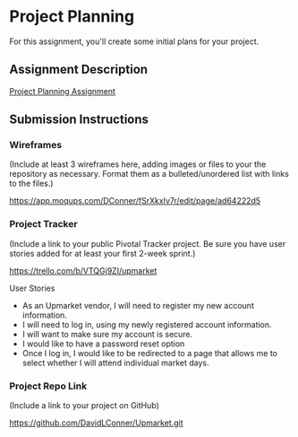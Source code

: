 # Project Planning
For this assignment, you'll create some initial plans for your project.

## Assignment Description
[Project Planning Assignment](https://education.launchcode.org/liftoff/assignments/planning/)

## Submission Instructions

### Wireframes

(Include at least 3 wireframes here, adding images or files to your the repository as necessary. Format them as a bulleted/unordered list with links to the files.)

https://app.moqups.com/DConner/fSrXkxIv7r/edit/page/ad64222d5

### Project Tracker

(Include a link to your public Pivotal Tracker project. Be sure you have user stories added for at least your first 2-week sprint.)

https://trello.com/b/VTQGj9ZI/upmarket

User Stories

 - As an Upmarket vendor, I will need to register my new account information.
 - I will need to log in, using my newly registered account information.
 - I will want to make sure my account is secure.
 - I would like to have a password reset option
 - Once I log in, I would like to be redirected to a page that allows me to select whether I will attend individual market days.

### Project Repo Link

(Include a link to your project on GitHub)

https://github.com/DavidLConner/Upmarket.git
